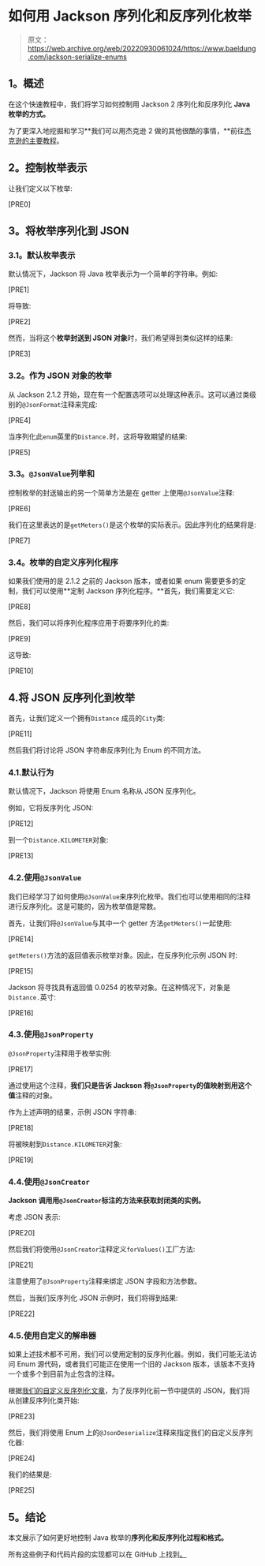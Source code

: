 # 如何用 Jackson 序列化和反序列化枚举

> 原文：<https://web.archive.org/web/20220930061024/https://www.baeldung.com/jackson-serialize-enums>

## **1。概述**

在这个快速教程中，我们将学习如何控制用 Jackson 2 序列化和反序列化 **Java 枚举的方式。**

为了更深入地挖掘和学习**我们可以用杰克逊 2 做的其他很酷的事情，**前往[杰克逊的主要教程](/web/20220628093902/https://www.baeldung.com/jackson "The main Jackson Tutorial")。

## **2。控制枚举表示**

让我们定义以下枚举:

[PRE0]

## **3。将枚举序列化到 JSON**

### **3.1。默认枚举表示**

默认情况下，Jackson 将 Java 枚举表示为一个简单的字符串。例如:

[PRE1]

将导致:

[PRE2]

然而，当将这个**枚举封送到 JSON 对象**时，我们希望得到类似这样的结果:

[PRE3]

### **3.2。作为 JSON 对象的枚举**

从 Jackson 2.1.2 开始，现在有一个配置选项可以处理这种表示。这可以通过类级别的`@JsonFormat`注释来完成:

[PRE4]

当序列化此`enum`英里的`Distance.`时，这将导致期望的结果:

[PRE5]

### **3.3。`@JsonValue`列举和**

控制枚举的封送输出的另一个简单方法是在 getter 上使用`@JsonValue`注释:

[PRE6]

我们在这里表达的是`getMeters()`是这个枚举的实际表示。因此序列化的结果将是:

[PRE7]

### **3.4。枚举的自定义序列化程序**

如果我们使用的是 2.1.2 之前的 Jackson 版本，或者如果 enum 需要更多的定制，我们可以使用**定制 Jackson 序列化程序。**首先，我们需要定义它:

[PRE8]

然后，我们可以将序列化程序应用于将要序列化的类:

[PRE9]

这导致:

[PRE10]

## 4.将 JSON 反序列化到枚举

首先，让我们定义一个拥有`Distance` 成员的`City`类:

[PRE11]

然后我们将讨论将 JSON 字符串反序列化为 Enum 的不同方法。

### 4.1.默认行为

默认情况下，Jackson 将使用 Enum 名称从 JSON 反序列化。

例如，它将反序列化 JSON:

[PRE12]

到一个`Distance.KILOMETER`对象:

[PRE13]

### 4.2.使用`@JsonValue`

我们已经学习了如何使用`@JsonValue`来序列化枚举。我们也可以使用相同的注释进行反序列化。这是可能的，因为枚举值是常数。

首先，让我们将`@JsonValue`与其中一个 getter 方法`getMeters()`一起使用:

[PRE14]

`getMeters()`方法的返回值表示枚举对象。因此，在反序列化示例 JSON 时:

[PRE15]

Jackson 将寻找具有返回值 0.0254 的枚举对象。在这种情况下，对象是 `Distance.`英寸:

[PRE16]

### 4.3.使用`@JsonProperty`

`@JsonProperty`注释用于枚举实例:

[PRE17]

通过使用这个注释，**我们只是告诉 Jackson 将`@JsonProperty`的值映射到用这个值**注释的对象。

作为上述声明的结果，示例 JSON 字符串:

[PRE18]

将被映射到`Distance.KILOMETER`对象:

[PRE19]

### 4.4.使用`@JsonCreator`

**Jackson 调用用`@JsonCreator`标注的方法来获取封闭类的实例。**

考虑 JSON 表示:

[PRE20]

然后我们将使用`@JsonCreator`注释定义`forValues()`工厂方法:

[PRE21]

注意使用了`@JsonProperty`注释来绑定 JSON 字段和方法参数。

然后，当我们反序列化 JSON 示例时，我们将得到结果:

[PRE22]

### 4.5.使用自定义的**解串器**

如果上述技术都不可用，我们可以使用定制的反序列化器。例如，我们可能无法访问 Enum 源代码，或者我们可能正在使用一个旧的 Jackson 版本，该版本不支持一个或多个到目前为止包含的注释。

根据[我们的自定义反序列化文章](/web/20220628093902/https://www.baeldung.com/jackson-deserialization)，为了反序列化前一节中提供的 JSON，我们将从创建反序列化类开始:

[PRE23]

然后，我们将使用 Enum 上的`@JsonDeserialize`注释来指定我们的自定义反序列化器:

[PRE24]

我们的结果是:

[PRE25]

## **5。结论**

本文展示了如何更好地控制 Java 枚举的**序列化和反序列化过程和格式。**

所有这些例子和代码片段的实现都可以在 GitHub 上找到[。](https://web.archive.org/web/20220628093902/https://github.com/eugenp/tutorials/tree/master/jackson-modules/jackson-conversions#readme "Github Project exemplifying how to set serialize enums with Jackson 2")